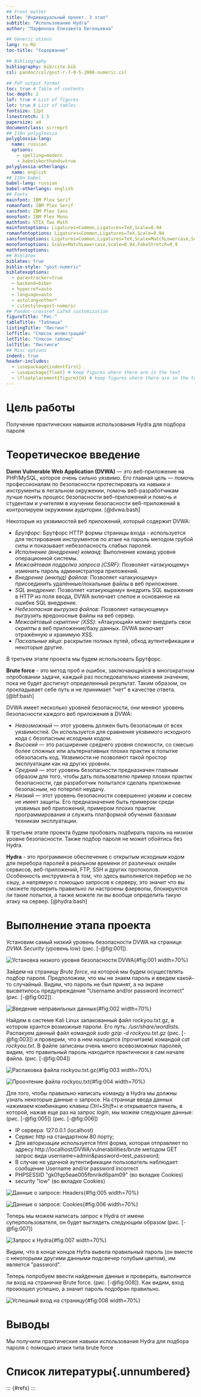 ```yaml
---
## Front matter
title: "Индивидуальный проект. 3 этап"
subtitle: "Использование Hydra"
author: "Парфенова Елизавета Евгеньевна"

## Generic otions
lang: ru-RU
toc-title: "Содержание"

## Bibliography
bibliography: bib/cite.bib
csl: pandoc/csl/gost-r-7-0-5-2008-numeric.csl

## Pdf output format
toc: true # Table of contents
toc-depth: 2
lof: true # List of figures
lot: true # List of tables
fontsize: 12pt
linestretch: 1.5
papersize: a4
documentclass: scrreprt
## I18n polyglossia
polyglossia-lang:
  name: russian
  options:
	- spelling=modern
	- babelshorthands=true
polyglossia-otherlangs:
  name: english
## I18n babel
babel-lang: russian
babel-otherlangs: english
## Fonts
mainfont: IBM Plex Serif
romanfont: IBM Plex Serif
sansfont: IBM Plex Sans
monofont: IBM Plex Mono
mathfont: STIX Two Math
mainfontoptions: Ligatures=Common,Ligatures=TeX,Scale=0.94
romanfontoptions: Ligatures=Common,Ligatures=TeX,Scale=0.94
sansfontoptions: Ligatures=Common,Ligatures=TeX,Scale=MatchLowercase,Scale=0.94
monofontoptions: Scale=MatchLowercase,Scale=0.94,FakeStretch=0.9
mathfontoptions:
## Biblatex
biblatex: true
biblio-style: "gost-numeric"
biblatexoptions:
  - parentracker=true
  - backend=biber
  - hyperref=auto
  - language=auto
  - autolang=other*
  - citestyle=gost-numeric
## Pandoc-crossref LaTeX customization
figureTitle: "Рис."
tableTitle: "Таблица"
listingTitle: "Листинг"
lofTitle: "Список иллюстраций"
lotTitle: "Список таблиц"
lolTitle: "Листинги"
## Misc options
indent: true
header-includes:
  - \usepackage{indentfirst}
  - \usepackage{float} # keep figures where there are in the text
  - \floatplacement{figure}{H} # keep figures where there are in the text
---
```


# Цель работы

Получение практических навыков использования Hydra для подбора пароля

# Теоретическое введение

**Damn Vulnerable Web Application (DVWA)** — это веб-приложение на PHP/MySQL, которое очень сильно уязвимо. Его главная цель — помочь профессионалам по безопасности протестировать их навыки и инструменты в легальном окружении, помочь веб-разработчикам лучше понять процесс безопасности веб-приложений и помочь и студентам и учителям в изучении безопасности веб-приложений в контролируем окружении аудитории. [@dvwa:bash]

Некоторые из уязвимостей веб приложений, который содержит DVWA:

- *Брутфорс*: Брутфорс HTTP формы страницы входа - используется для тестирования инструментов по атаке на пароль методом грубой силы и показывает небезопасность слабых паролей.
- *Исполнение (внедрение) команд*: Выполнение команд уровня операционной системы.
- *Межсайтовая подделка запроса (CSRF)*: Позволяет «атакующему» изменить пароль администратора приложений.
- *Внедрение (инклуд) файлов*: Позволяет «атакующему» присоединить удалённые/локальные файлы в веб приложение.
- *SQL внедрение*: Позволяет «атакующему» внедрить SQL выражения в HTTP из поля ввода, DVWA включает слепое и основанное на ошибке SQL внедрение.
- *Небезопасная выгрузка файлов*: Позволяет «атакующему» выгрузить вредоносные файлы на веб сервер.
- *Межсайтовый скриптинг (XSS)*: «Атакующий» может внедрить свои скрипты в веб приложение/базу данных. DVWA включает отражённую и хранимую XSS.
- *Пасхальные яйца*: раскрытие полных путей, обход аутентификации и некоторые другие.

В третьем этапе проекта мы будем использовать Брутфорс. 

**Brute force** - это метод проб и ошибок, заключающийся в многократном опробовании задачи, каждый раз последовательно изменяя значение, пока не будет достигнут определенный результат. Таким образом, он прокладывает себе путь и не принимает "нет" в качестве ответа. [@bf:bash]

DVWA имеет несколько уровней безопасности, они меняют уровень безопасности каждого веб приложения в DVWA:

- *Невозможный* — этот уровень должен быть безопасным от всех уязвимостей. Он используется для сравнения уязвимого исходного кода с безопасным исходным кодом.
- *Высокий* — это расширение среднего уровня сложности, со смесью более сложных или альтернативных плохих практик в попытке обезопасить код. Уязвимости не позволяют такой простор эксплуатации как на других уровнях.
- *Средний* — этот уровень безопасности предназначен главным образом для того, чтобы дать пользователю пример плохих практик безопасности, где разработчик попытался сделать приложение безопасным, но потерпел неудачу.
- *Низкий* — этот уровень безопасности совершенно уязвим и совсем не имеет защиты. Его предназначение быть примером среди уязвимых веб приложений, примером плохих практик программирования и служить платформой обучения базовым техникам эксплуатации.

В третьем этапе проекта будем пробовать подбирать пароль на низком уровне безопасности. Также подбор пароля не может обойтись без Hydra. 

**Hydra** - это программное обеспечение с открытым исходным кодом для перебора паролей в реальном времени от различных онлайн сервисов, веб-приложений, FTP, SSH и других протоколов. Особенность инструмента в том, что здесь выполняется перебор не по хэшу, а напрямую с помощью запросов к серверу, это значит что вы сможете проверить правильно ли настроены фаерволы,  блокируются ли такие попытки, а также можете ли вы вообще определить такую атаку на сервер. [@hydra:bash]

# Выполнение этапа проекта

Установим самый низкий уровень безопасности DVWA на странице *DVWA Security* (уровень low) (рис. [-@fig:001]).

![Установка низкого уровня безопасности DVWA](image/1.png){#fig:001 width=70%}

Зайдем на страницу *Brute force*, на которой мы будем осуществлять подбор пароля. Предположим, что мы не знаем пароль и введем какой-то случайный. Видим, что пароль не был принят, а на экране высветилось предупреждение "Username and/or password incorrect" (рис. [-@fig:002]).

![Введение неправильных данных](image/2.png){#fig:002 width=70%}

Найдем в системе Kali Linux запакованный файл rockyou.txt.gz, в котором хрантся возможные пароли. Его путь: */usr/share/wordlists*. Распакуем данный файл командой *sudo gzip -d rockyou.txt.gz* (рис. [-@fig:003]) и проверим, что в нем находится (прочитаем) командой *cat rockyou.txt*. В файле записаны очень много всевозможных паролей, видим, что правильный пароль находится практически в сам начале файла. (рис. [-@fig:004])

![Распаковка файла rockyou.txt.gz](image/3.png){#fig:003 width=70%}

![Проочтение файла rockyou.txt](image/4.png){#fig:004 width=70%}

Для того, чтобы правильно написать команду в Hydra мы должны узнать некоторые данные о запросе. На странице ввода данных нажимаем комбинацию клавиш *Ctrl+Shift+i* и открывается панель, в которой, нажав еще раз на запрос *login*, мы можем следующие данные: (рис. [-@fig:005]) (рис. [-@fig:006]) 

- IP сервера: 127.0.0.1 (localhost)
- Сервис http на стандартном 80 порту;
- Для авторизации используется html форма, которая отправляет по адресу http://localhost/DVWA/vulnerabilities/brute методом GET запрос вида username=admin&password=test_password;
- В случае не удачной аутентификации пользователь наблюдает сообщение Username and/or password incorrect
- PHPSESSID "gk0fqp5eae005fbnrikd6pam09" (во вкладке Cookies)
- security "low" (во вкладке Cookies)

![Данные о запросе: Headers](image/5.png){#fig:005 width=70%}

![Данные о запросе: Cookies](image/6.png){#fig:006 width=70%}

Теперь мы можем написать запрос к Hydra от имени суперпользователя, он будет выглядеть следующим образом (рис. [-@fig:007]) 

![Запрос к Hydra](image/7.png){#fig:007 width=70%}

Видим, что в конце концов Hyfra вывела правильный пароль (он вместе с некоторыми другими данными подсвечер голубым цветом), им является "password".

Теперь попробуем ввести найденные данные и проверить, выполнится ли вход на страничке Brute force. (рис. [-@fig:008]). Как видим, вход произошел успешно, а значит пароль подобран правильно. 

![Успешный вход на страницу](image/8.png){#fig:008 width=70%}


# Выводы

Мы получили практические навыки использования Hydra для подбора пароля c помощью атаки типа brute force

# Список литературы{.unnumbered}

::: {#refs}
:::
